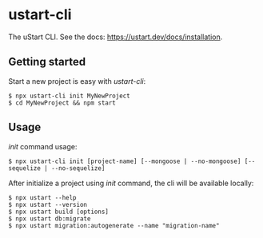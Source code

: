 # ustart-cli

The uStart CLI. See the docs: https://ustart.dev/docs/installation.

## Getting started

Start a new project is easy with *ustart-cli*:

```
$ npx ustart-cli init MyNewProject
$ cd MyNewProject && npm start
```

## Usage

*init* command usage:

```
$ npx ustart-cli init [project-name] [--mongoose | --no-mongoose] [--sequelize | --no-sequelize]
```

After initialize a project using *init* command, the cli will be available locally:

```
$ npx ustart --help
$ npx ustart --version
$ npx ustart build [options]
$ npx ustart db:migrate
$ npx ustart migration:autogenerate --name "migration-name"
```
